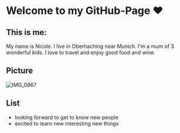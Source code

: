 # Welcome to my GitHub-Page ❤
## This is me:

My name is Nicole. I live in Oberhaching near Munich. I'm a mum of 3 wonderful kids. I love to travel and enjoy good food and wine.

## Picture

![IMG_0867](https://github.com/Nicole-Schwarz/Nicole-Schwarz/assets/148331196/865d07ee-4c17-4967-840c-3ada559e7024)

## List

- looking forward to get to know new people
- excited to learn new interesting new things 
